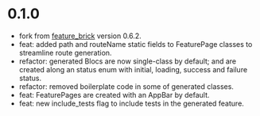 # 0.1.0

- fork from [feature_brick](https://github.com/LukeMoody01/mason_bricks/tree/master/bricks/feature_brick) version 0.6.2.
- feat: added path and routeName static fields to FeaturePage classes to streamline route generation.
- refactor: generated Blocs are now single-class by default; and are created along an status enum with initial, loading, success and failure status.
- refactor: removed boilerplate code in some of generated classes.
- feat: FeaturePages are created with an AppBar by default.
- feat: new include_tests flag to include tests in the generated feature.